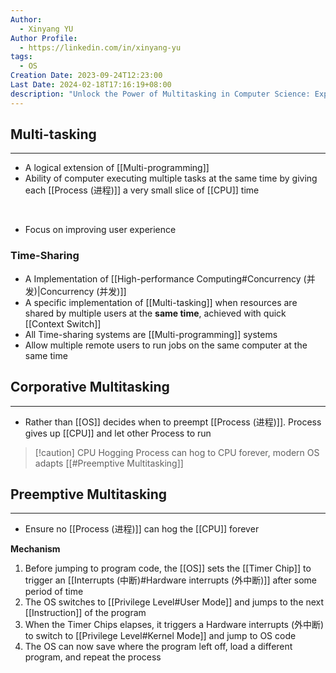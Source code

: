 ```yaml
---
Author:
  - Xinyang YU
Author Profile:
  - https://linkedin.com/in/xinyang-yu
tags:
  - OS
Creation Date: 2023-09-24T12:23:00
Last Date: 2024-02-18T17:16:19+08:00
description: "Unlock the Power of Multitasking in Computer Science: Explore the intricacies of Corporative and Preemptive Multitasking, extending the capabilities of traditional multi-programming."
---
```

## Multi-tasking
---
- A logical extension of [[Multi-programming]]
- Ability of computer executing multiple tasks at the same time by giving each [[Process (进程)]] a very small slice of [[CPU]] time
</br>

- Focus on improving user experience 

### Time-Sharing
- A Implementation of [[High-performance Computing#Concurrency (并发)|Concurrency (并发)]]
- A specific implementation of [[Multi-tasking]] when resources are shared by multiple users at the **same time**, achieved with quick [[Context Switch]]
- All Time-sharing systems are [[Multi-programming]] systems
- Allow multiple remote users to run jobs on the same computer at the same time 
## Corporative Multitasking
---
- Rather than [[OS]] decides when to preempt [[Process (进程)]]. Process gives up [[CPU]] and let other Process to run
>[!caution] CPU Hogging
>Process can hog to CPU forever, modern OS adapts [[#Preemptive Multitasking]]

## Preemptive Multitasking
---
- Ensure no [[Process (进程)]] can hog the [[CPU]] forever

**Mechanism**
1. Before jumping to program code, the [[OS]] sets the [[Timer Chip]] to trigger an [[Interrupts (中断)#Hardware interrupts (外中断)]] after some period of time
2. The OS switches to [[Privilege Level#User Mode]] and jumps to the next [[Instruction]] of the program
3. When the Timer Chips elapses, it triggers a Hardware interrupts (外中断) to switch to [[Privilege Level#Kernel Mode]] and jump to OS code
4. The OS can now save where the program left off, load a different program, and repeat the process


